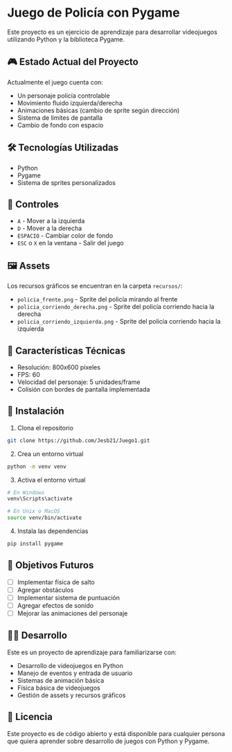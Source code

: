 # Juego de Policía con Pygame

Este proyecto es un ejercicio de aprendizaje para desarrollar videojuegos utilizando Python y la biblioteca Pygame.

## 🎮 Estado Actual del Proyecto

Actualmente el juego cuenta con:
- Un personaje policía controlable
- Movimiento fluido izquierda/derecha
- Animaciones básicas (cambio de sprite según dirección)
- Sistema de límites de pantalla
- Cambio de fondo con espacio

## 🛠️ Tecnologías Utilizadas

- Python
- Pygame
- Sistema de sprites personalizados

## 🎯 Controles

- `A` - Mover a la izquierda
- `D` - Mover a la derecha
- `ESPACIO` - Cambiar color de fondo
- `ESC` o `X` en la ventana - Salir del juego

## 🖼️ Assets

Los recursos gráficos se encuentran en la carpeta `recursos/`:
- `policia_frente.png` - Sprite del policía mirando al frente
- `policia_corriendo_derecha.png` - Sprite del policía corriendo hacia la derecha
- `policia_corriendo_izquierda.png` - Sprite del policía corriendo hacia la izquierda

## 🚀 Características Técnicas

- Resolución: 800x600 píxeles
- FPS: 60
- Velocidad del personaje: 5 unidades/frame
- Colisión con bordes de pantalla implementada

## 🔧 Instalación

1. Clona el repositorio
```bash
git clone https://github.com/Jesb21/Juego1.git
```

2. Crea un entorno virtual
```bash
python -m venv venv
```

3. Activa el entorno virtual
```bash
# En Windows
venv\Scripts\activate

# En Unix o MacOS
source venv/bin/activate
```

4. Instala las dependencias
```bash
pip install pygame
```

## 🎯 Objetivos Futuros

- [ ] Implementar física de salto
- [ ] Agregar obstáculos
- [ ] Implementar sistema de puntuación
- [ ] Agregar efectos de sonido
- [ ] Mejorar las animaciones del personaje

## 👨‍💻 Desarrollo

Este es un proyecto de aprendizaje para familiarizarse con:
- Desarrollo de videojuegos en Python
- Manejo de eventos y entrada de usuario
- Sistemas de animación básica
- Física básica de videojuegos
- Gestión de assets y recursos gráficos

## 📝 Licencia

Este proyecto es de código abierto y está disponible para cualquier persona que quiera aprender sobre desarrollo de juegos con Python y Pygame.
